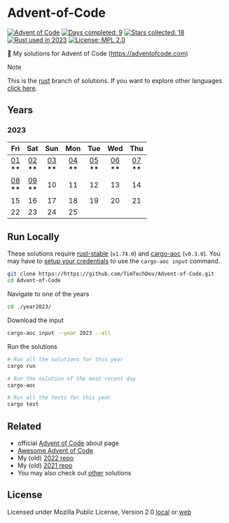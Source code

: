 # Advent-of-Code

[![Advent of Code](https://img.shields.io/badge/🎄%20Advent%20of%20Code-2023-green)](https://adventofcode.com/about)
[![Days completed: 9](https://img.shields.io/badge/📅%20Days%20completed-9-9cf)](https://adventofcode.com/)
[![Stars collected: 18](https://img.shields.io/badge/Stars%20collected-18-yellow?logo=adventofcode)](https://adventofcode.com/stats)
[![Rust used in 2023](https://img.shields.io/badge/used-2023-white?logo=rust)](https://www.rust-lang.org/)
[![License: MPL 2.0](https://img.shields.io/badge/License-MPL%202.0-brightgreen)](https://www.mozilla.org/en-US/MPL/2.0/)

🎄 My solutions for Advent of Code (https://adventofcode.com)

> [!NOTE]  
> This is the [rust](https://www.rust-lang.org/) branch of solutions. If you want to explore other languages [click here](https://github.com/TimTechDev/Advent-of-Code/branches).

## Years

<!-- markdownlint-disable no-inline-html -->

### 2023

<center>

|                     Fri                     |                     Sat                     |                     Sun                     |                     Mon                     |                     Tue                     |                     Wed                     |                     Thu                     |
| :-----------------------------------------: | :-----------------------------------------: | :-----------------------------------------: | :-----------------------------------------: | :-----------------------------------------: | :-----------------------------------------: | :-----------------------------------------: |
| [01](./year2023/src/day01.rs) <br> **\*\*** | [02](./year2023/src/day02.rs) <br> **\*\*** | [03](./year2023/src/day03.rs) <br> **\*\*** | [04](./year2023/src/day04.rs) <br> **\*\*** | [05](./year2023/src/day05.rs) <br> **\*\*** | [06](./year2023/src/day06.rs) <br> **\*\*** | [07](./year2023/src/day07.rs) <br> **\*\*** |
| [08](./year2023/src/day08.rs) <br> **\*\*** | [09](./year2023/src/day09.rs) <br> **\*\*** |                     10                      |                     11                      |                     12                      |                     13                      |                     14                      |
|                     15                      |                     16                      |                     17                      |                     18                      |                     19                      |                     20                      |                     21                      |
|                     22                      |                     23                      |                     24                      |                     25                      |                                             |                                             |                                             |

</center>

<!-- markdownlint-enable no-inline-html -->

## Run Locally

These solutions require [rust-stable](https://www.rust-lang.org/tools/install) (`v1.74.0`) and [cargo-aoc](https://github.com/gobanos/cargo-aoc#install-cargo-aoc) (`v0.3.0`). You may have to [setup your credentials](https://github.com/gobanos/cargo-aoc#setting-up-the-cli) to use the `cargo-aoc input` command.

```bash
git clone https://https://github.com/TimTechDev/Advent-of-Code.git
cd Advent-of-Code
```

Navigate to one of the years

```bash
cd ./year2023/
```

Download the input

```bash
cargo-aoc input --year 2023 --all
```

Run the solutions

```bash
# Run all the solutions for this year
cargo run

# Run the solution of the most recent day
cargo-aoc

# Run all the tests for this year
cargo test
```

## Related

- official [Advent of Code](https://adventofcode.com/2021/about) about page
- [Awesome Advent of Code](https://github.com/Bogdanp/awesome-advent-of-code)
- My (old) [2022 repo](https://github.com/TimTechDev/Advent-of-Code-2022)
- My (old) [2021 repo](https://github.com/TimTechDev/Advent-of-Code-2021)
- You may also check out [other](https://github.com/search?q=advent+of+code) solutions

## License

Licensed under Mozilla Public License, Version 2.0 [local](./LICENSE) or [web](https://www.mozilla.org/en-US/MPL/2.0/)
